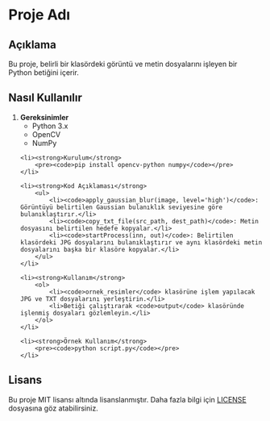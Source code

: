 
<h1>Proje Adı</h1>

<h2>Açıklama</h2>
<p>Bu proje, belirli bir klasördeki görüntü ve metin dosyalarını işleyen bir Python betiğini içerir.</p>

<h2>Nasıl Kullanılır</h2>
<ol>
    <li><strong>Gereksinimler</strong>
        <ul>
            <li>Python 3.x</li>
            <li>OpenCV</li>
            <li>NumPy</li>
        </ul>
    </li>

    <li><strong>Kurulum</strong>
        <pre><code>pip install opencv-python numpy</code></pre>
    </li>

    <li><strong>Kod Açıklaması</strong>
        <ul>
            <li><code>apply_gaussian_blur(image, level='high')</code>: Görüntüyü belirtilen Gaussian bulanıklık seviyesine göre bulanıklaştırır.</li>
            <li><code>copy_txt_file(src_path, dest_path)</code>: Metin dosyasını belirtilen hedefe kopyalar.</li>
            <li><code>startProcess(inn, out)</code>: Belirtilen klasördeki JPG dosyalarını bulanıklaştırır ve aynı klasördeki metin dosyalarını başka bir klasöre kopyalar.</li>
        </ul>
    </li>

    <li><strong>Kullanım</strong>
        <ol>
            <li><code>ornek_resimler</code> klasörüne işlem yapılacak JPG ve TXT dosyalarını yerleştirin.</li>
            <li>Betiği çalıştırarak <code>output</code> klasöründe işlenmiş dosyaları gözlemleyin.</li>
        </ol>
    </li>

    <li><strong>Örnek Kullanım</strong>
        <pre><code>python script.py</code></pre>
    </li>
</ol>

<h2>Lisans</h2>
<p>Bu proje MIT lisansı altında lisanslanmıştır. Daha fazla bilgi için <a href="./LICENSE">LICENSE</a> dosyasına göz atabilirsiniz.</p>
